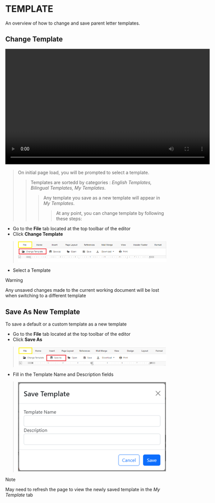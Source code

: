 # TEMPLATE

An overview of how to change and save parent letter templates.

## Change Template


<html>
    <video width="640" height="360" controls>
        <source src="../media/Template/ChangeTemplate_edited.mp4" type="video/mp4">
    </video>
</html>

>On initial page load, you will be prompted to select a template.
>>Templates are sortedd by categories : *English Templates, Bilingual Templates, My Templates*.
>>>Any template you save as a new template will appear in *My Templates*.
>>>>At any point, you can change template by following these steps:
         
- Go to the **File** tab located at the top toolbar of the editor
- Click **Change Template**
>![changeTemplateRibbonBtn](../media/Template/changeTemplateRibbonBtn.png)
- Select a Template


>[!Warning] 
>Any unsaved changes made to the current working document will be lost when switching to a different template

## Save As New Template

To save a default or a custom template as a new template

- Go to the **File** tab located at the top toolbar of the editor
- Click **Save As**
>![saveAsRibbonBtn](../media/Template/saveAsRibbonBtn.png)
- Fill in the Template Name and Description fields
>![saveAsDialog](../media/Template/saveAsDialog.png)

>[!Note]
>May need to refresh the page to view the newly saved template in the *My Template* tab


